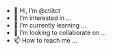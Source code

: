 - 👋 Hi, I’m @ctiitct
- 👀 I’m interested in ...
- 🌱 I’m currently learning ...
- 💞️ I’m looking to collaborate on ...
- 📫 How to reach me ...

<!---
ctiitct/ctiitct is a ✨ special ✨ repository because its `README.md` (this file) appears on your GitHub profile.
You can click the Preview link to take a look at your changes.
--->

